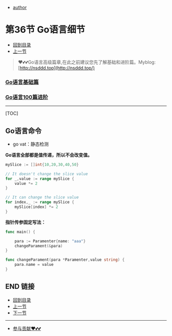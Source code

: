 + [author](https://github.com/3293172751)
# 第36节 Go语言细节
+ [回到目录](../README.md)
+ [上一节](35.md)
> ❤️💕💕Go语言高级篇章,在此之前建议您先了解基础和进阶篇。Myblog:[http://nsddd.top](http://nsddd.top/)
###  **[Go语言基础篇](https://github.com/cubxxw/awesome-cs-cloudnative-blockchain/blob/master/TOC.md)**
###  **[Go语言100篇进阶](https://github.com/cubxxw/awesome-cs-cloudnative-blockchain/blob/master/Gomd_super/README.md)**
---
[TOC]

## Go语言命令

+ go vat：静态检测

**Go语言全部都是值传递，所以不会改变值。**

```go
mySlice := []int{10,20,30,40,50}

// It doesn't change the slice value
for _,value := range mySlice {
	value *= 2 
}

// It can change the slice value
for index,_ := range mySlice {
    mySlice[index] *= 2
}
```



**指针传参固定写法：**

```go
func main() {

    para := Paramenter{name: "aaa"}
    changeParament(&para)
}

func changeParament(para *Paramenter,value string) {
    para.name = value
}
```





## END 链接
+ [回到目录](../README.md)
+ [上一节](35.md)
+ [下一节](37.md)
---
+ [参与贡献❤️💕💕](https://github.com/cubxxw/awesome-cs-cloudnative-blockchain/blob/master/Git/git-contributor.md)